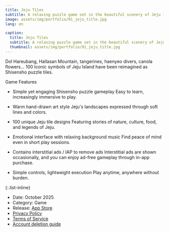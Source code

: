 ```yaml
---
title: Jeju Tiles
subtitle: A relaxing puzzle game set in the beautiful scenery of Jeju Island.
image: assets/img/portfolio/01_jeju_title.jpg
lang: en

caption:
  title: Jeju Tiles
  subtitle: A relaxing puzzle game set in the beautiful scenery of Jeju Island.
  thumbnail: assets/img/portfolio/01_jeju_title.jpg
---
```

Dol Hareubang, Hallasan Mountain, tangerines, haenyeo divers, canola flowers…
100 iconic symbols of Jeju Island have been reimagined as Shisensho puzzle tiles.

Game Features
- Simple yet engaging Shisensho puzzle gameplay
  Easy to learn, increasingly immersive to play.

- Warm hand-drawn art style
  Jeju's landscapes expressed through soft lines and colors.

- 100 unique Jeju tile designs
  Featuring stories of nature, culture, food, and legends of Jeju.

- Emotional interface with relaxing background music
  Find peace of mind even in short play sessions.

- Contains interstitial ads / IAP to remove ads
  Interstitial ads are shown occasionally,
  and you can enjoy ad-free gameplay through in-app purchase.

- Simple controls, lightweight execution
  Play anytime, anywhere without burden.

{:.list-inline}
- Date: October 2025
- Category: Game
- Release: [App Store](https://apps.apple.com/us/app/%EC%A0%9C%EC%A3%BC-%EC%82%AC%EC%B2%9C%EC%84%B1/id6754316387)
- [Privacy Policy](https://lab21.kr/privacy_policy.html)
- [Terms of Service](https://lab21.kr/terms_of_service.html)
- [Account deletion guide](https://lab21.kr/account_deletion_guide.html)